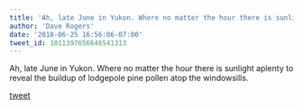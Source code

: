 ```yaml
---
title: 'Ah, late June in Yukon. Where no matter the hour there is sunlight aplenty...'
author: 'Dave Rogers'
date: '2018-06-25 16:56:06-07:00'
tweet_id: 1011397656646541313
---
```

Ah, late June in Yukon. Where no matter the hour there is sunlight aplenty to reveal the buildup of lodgepole pine pollen atop the windowsills.

[tweet](https://twitter.com/yukondude/status/1011397656646541313)